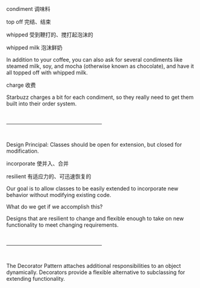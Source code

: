 condiment 调味料

top off 完结、结束

whipped 受到鞭打的、搅打起泡沫的

whipped milk 泡沫鲜奶

In addition to your coffee, you can also ask for several condiments like steamed milk, soy, and mocha (otherwise known as chocolate), and have it all topped off with whipped milk.

charge 收费

Starbuzz charges a bit for each condiment, so they really need to get them built into their order system.


<br /><hr color="#98bf21" size="5px" width="50%" align="left" /><br />

Design Principal:  Classes should be open for extension, but closed for modification.


incorporate 使并入、合并

resilient 有适应力的、可迅速恢复的

Our goal is to allow classes to be easily extended to incorporate new behavior without modifying existing code.

What do we get if we accomplish this?

Designs that are resilient to change and flexible enough to take on new functionality to meet changing requirements.

<br /><hr color="#98bf21" size="5px" width="50%" align="left" /><br />

The Decorator Pattern attaches additional responsibilities to an object dynamically.
Decorators provide a flexible alternative to subclassing for extending functionality.
